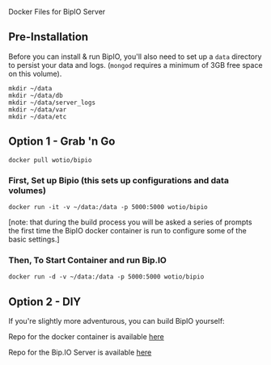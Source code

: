 Docker Files for BipIO Server

## Pre-Installation ##
Before you can install & run BipIO, you'll also need to set up a `data` directory to persist your data and logs.
(`mongod` requires a minimum of 3GB free space on this volume).

```
mkdir ~/data
mkdir ~/data/db
mkdir ~/data/server_logs
mkdir ~/data/var
mkdir ~/data/etc
```


## Option 1 - Grab 'n Go ##

    docker pull wotio/bipio

### First, Set up Bipio  (this sets up configurations and data volumes)

    docker run -it -v ~/data:/data -p 5000:5000 wotio/bipio


[note: that during the build process you will be asked a series of prompts the first time the BipIO docker container is run to configure some of the basic settings.]

### Then, To Start Container and run Bip.IO

    docker run -d -v ~/data:/data -p 5000:5000 wotio/bipio


## Option 2 - DIY ##

If you're slightly more adventurous, you can build BipIO yourself:

Repo for the docker container is available [here][1]

Repo for the Bip.IO Server is available [here][2]


  [1]: https://github.com/bipio-server/bipio-docker
  [2]: https://github.com/bipio-server/bipio
